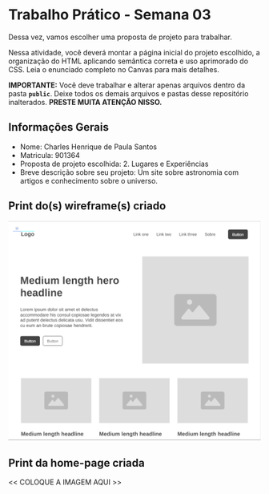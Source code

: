 # Trabalho Prático - Semana 03

Dessa vez, vamos escolher uma proposta de projeto para trabalhar.

Nessa atividade, você deverá montar a página inicial do projeto escolhido, a organização do HTML aplicando semântica correta e uso aprimorado do CSS. Leia o enunciado completo no Canvas para mais detalhes.

**IMPORTANTE:** Você deve trabalhar e alterar apenas arquivos dentro da pasta **`public`**. Deixe todos os demais arquivos e pastas desse repositório inalterados. **PRESTE MUITA ATENÇÃO NISSO.**

## Informações Gerais

- Nome: Charles Henrique de Paula Santos
- Matricula: 901364
- Proposta de projeto escolhida: 2. Lugares e Experiências
- Breve descrição sobre seu projeto: Um site sobre astronomia com artigos e conhecimento sobre o universo.


## Print do(s) wireframe(s) criado

![Imagem do wireframe](public/img/wireframe.PNG)


## Print da home-page criada

<<  COLOQUE A IMAGEM AQUI >>
